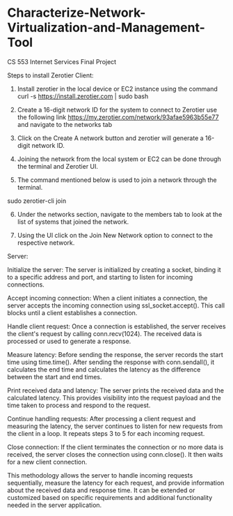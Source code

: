 # Characterize-Network-Virtualization-and-Management-Tool
CS 553 Internet Services Final Project

Steps to install Zerotier Client:


1. Install zerotier in the local device or EC2 instance using the command 
curl -s https://install.zerotier.com | sudo bash 

2. Create a 16-digit network ID for the system to connect to Zerotier use the following link https://my.zerotier.com/network/93afae5963b55e77 and navigate to the networks tab

3. Click on the Create A network button and zerotier will generate a 16-digit network ID.

4. Joining the network from the local system or EC2 can be done through the terminal and Zerotier UI.

5. The command mentioned below is used to join a network through the terminal.

sudo zerotier-cli join <networkID>

6. Under the networks section, navigate to the members tab to look at the list of systems that joined the network.
 
7. Using the UI click on the Join New Network option to connect to the respective network.
  
Server: 
  
Initialize the server: The server is initialized by creating a socket, binding it to a specific address and port, and starting to listen for incoming connections.

Accept incoming connection: When a client initiates a connection, the server accepts the incoming connection using ssl_socket.accept(). This call blocks until a client establishes a connection.

Handle client request: Once a connection is established, the server receives the client's request by calling conn.recv(1024). The received data is processed or used to generate a response.

Measure latency: Before sending the response, the server records the start time using time.time(). After sending the response with conn.sendall(), it calculates the end time and calculates the latency as the difference between the start and end times.

Print received data and latency: The server prints the received data and the calculated latency. This provides visibility into the request payload and the time taken to process and respond to the request.
  
Continue handling requests: After processing a client request and measuring the latency, the server continues to listen for new requests from the client in a loop. It repeats steps 3 to 5 for each incoming request.

Close connection: If the client terminates the connection or no more data is received, the server closes the connection using conn.close(). It then waits for a new client connection.

This methodology allows the server to handle incoming requests sequentially, measure the latency for each request, and provide information about the received data and response time. It can be extended or customized based on specific requirements and additional functionality needed in the server application.


